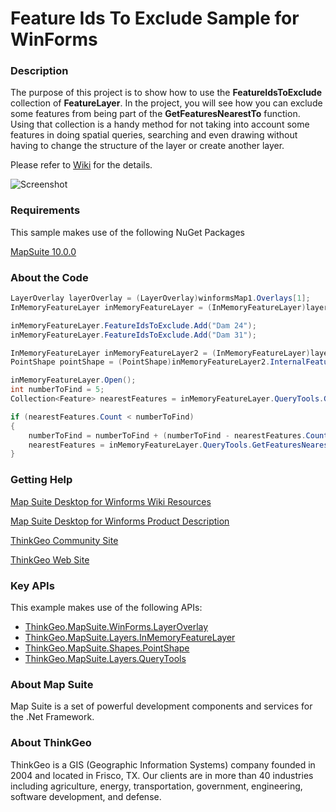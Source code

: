 # Feature Ids To Exclude Sample for WinForms

### Description
The purpose of this project is to show how to use the **FeatureIdsToExclude** collection of **FeatureLayer**. In the project, you will see how you can exclude some features from being part of the **GetFeaturesNearestTo** function. Using that collection is a handy method for not taking into account some features in doing spatial queries, searching and even drawing without having to change the structure of the layer or create another layer.

Please refer to [Wiki](http://wiki.thinkgeo.com/wiki/map_suite_desktop_for_winforms) for the details.

![Screenshot](https://github.com/ThinkGeo/FeatureIdsToExcludeSample-ForWinForms/blob/master/Screenshot.gif)

### Requirements
This sample makes use of the following NuGet Packages

[MapSuite 10.0.0](https://www.nuget.org/packages?q=ThinkGeo)

### About the Code
```csharp
LayerOverlay layerOverlay = (LayerOverlay)winformsMap1.Overlays[1];
InMemoryFeatureLayer inMemoryFeatureLayer = (InMemoryFeatureLayer)layerOverlay.Layers[0];

inMemoryFeatureLayer.FeatureIdsToExclude.Add("Dam 24");
inMemoryFeatureLayer.FeatureIdsToExclude.Add("Dam 31");

InMemoryFeatureLayer inMemoryFeatureLayer2 = (InMemoryFeatureLayer)layerOverlay.Layers[1];
PointShape pointShape = (PointShape)inMemoryFeatureLayer2.InternalFeatures[0].GetShape();

inMemoryFeatureLayer.Open();
int numberToFind = 5;
Collection<Feature> nearestFeatures = inMemoryFeatureLayer.QueryTools.GetFeaturesNearestTo(pointShape, GeographyUnit.DecimalDegree, numberToFind, ReturningColumnsType.NoColumns);

if (nearestFeatures.Count < numberToFind)
{
    numberToFind = numberToFind + (numberToFind - nearestFeatures.Count);
    nearestFeatures = inMemoryFeatureLayer.QueryTools.GetFeaturesNearestTo(pointShape, GeographyUnit.DecimalDegree, numberToFind, ReturningColumnsType.NoColumns);
}
```
### Getting Help

[Map Suite Desktop for Winforms Wiki Resources](http://wiki.thinkgeo.com/wiki/map_suite_desktop_for_winforms)

[Map Suite Desktop for Winforms Product Description](https://thinkgeo.com/ui-controls#desktop-platforms)

[ThinkGeo Community Site](http://community.thinkgeo.com/)

[ThinkGeo Web Site](http://www.thinkgeo.com)

### Key APIs
This example makes use of the following APIs:

- [ThinkGeo.MapSuite.WinForms.LayerOverlay](http://wiki.thinkgeo.com/wiki/api/thinkgeo.mapsuite.winforms.layeroverlay)
- [ThinkGeo.MapSuite.Layers.InMemoryFeatureLayer](http://wiki.thinkgeo.com/wiki/api/thinkgeo.mapsuite.layers.inmemoryfeaturelayer)
- [ThinkGeo.MapSuite.Shapes.PointShape](http://wiki.thinkgeo.com/wiki/api/thinkgeo.mapsuite.shapes.pointshape)
- [ThinkGeo.MapSuite.Layers.QueryTools](http://wiki.thinkgeo.com/wiki/api/thinkgeo.mapsuite.layers.querytools)

### About Map Suite
Map Suite is a set of powerful development components and services for the .Net Framework.

### About ThinkGeo
ThinkGeo is a GIS (Geographic Information Systems) company founded in 2004 and located in Frisco, TX. Our clients are in more than 40 industries including agriculture, energy, transportation, government, engineering, software development, and defense.

